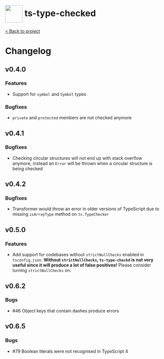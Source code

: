 <h1>
  <img height="56px" width="auto" src="https://raw.githubusercontent.com/janjakubnanista/ts-type-checked/main/res/ts-type-checked@xs.jpg" align="center"/>
  <span>ts-type-checked</span>
</h1>

<a href="https://github.com/janjakubnanista/ts-type-checked">&lt; Back to project</a>

# Changelog

## v0.4.0

### Features

- Support for `symbol` and `Symbol` types

### Bugfixes

- `private` and `protected` members are not checked anymore

## v0.4.1

### Bugfixes

- Checking circular structures will not end up with stack overflow anymore, instead an `Error` will be thrown when a circular structure is being checked

## v0.4.2

### Bugfixes

- Transformer would throw an error in older versions of TypeScript due to missing `isArrayType` method on `ts.TypeChecker`

## v0.5.0

### Features

- Add support for codebases without `strictNullChecks` enabled in `tsconfig.json`. **Without `strictNullChecks`, `ts-type-checkd` is not very useful since it will produce a lot of false positives!** Please consider turning `strictNullChecks` on.

## v0.6.2

### Bugs

- #46 Object keys that contain dashes produce errors

## v0.6.5

### Bugs

- #79 Boolean literals were not recognised in TypeScript 4
